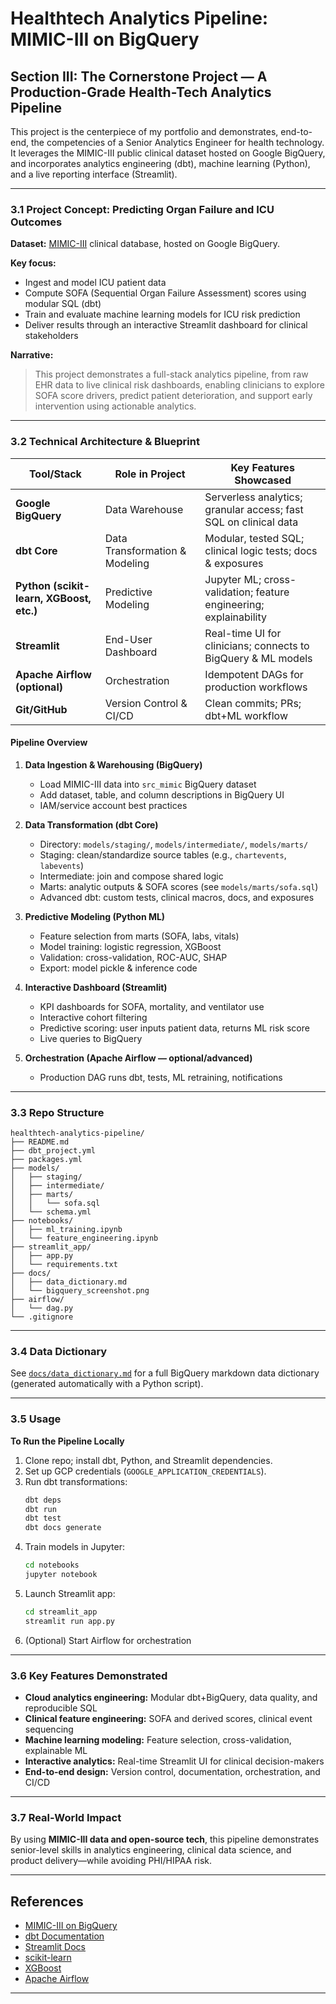 # Healthtech Analytics Pipeline: MIMIC-III on BigQuery

## Section III: The Cornerstone Project — A Production-Grade Health-Tech Analytics Pipeline

This project is the centerpiece of my portfolio and demonstrates, end-to-end, the competencies of a Senior Analytics Engineer for health technology. It leverages the MIMIC-III public clinical dataset hosted on Google BigQuery, and incorporates analytics engineering (dbt), machine learning (Python), and a live reporting interface (Streamlit).

---

### 3.1 Project Concept: Predicting Organ Failure and ICU Outcomes

**Dataset:** [MIMIC-III](https://mimic.mit.edu/) clinical database, hosted on Google BigQuery.

**Key focus:**

- Ingest and model ICU patient data
- Compute SOFA (Sequential Organ Failure Assessment) scores using modular SQL (dbt)
- Train and evaluate machine learning models for ICU risk prediction
- Deliver results through an interactive Streamlit dashboard for clinical stakeholders

**Narrative:**

> This project demonstrates a full-stack analytics pipeline, from raw EHR data to live clinical risk dashboards, enabling clinicians to explore SOFA score drivers, predict patient deterioration, and support early intervention using actionable analytics.

---

### 3.2 Technical Architecture & Blueprint

| Tool/Stack                               | Role in Project                | Key Features Showcased                                            |
| ---------------------------------------- | ------------------------------ | ----------------------------------------------------------------- |
| **Google BigQuery**                      | Data Warehouse                 | Serverless analytics; granular access; fast SQL on clinical data  |
| **dbt Core**                             | Data Transformation & Modeling | Modular, tested SQL; clinical logic tests; docs & exposures       |
| **Python (scikit-learn, XGBoost, etc.)** | Predictive Modeling            | Jupyter ML; cross-validation; feature engineering; explainability |
| **Streamlit**                            | End-User Dashboard             | Real-time UI for clinicians; connects to BigQuery & ML models     |
| **Apache Airflow (optional)**            | Orchestration                  | Idempotent DAGs for production workflows                          |
| **Git/GitHub**                           | Version Control & CI/CD        | Clean commits; PRs; dbt+ML workflow                               |

#### Pipeline Overview

1. **Data Ingestion & Warehousing (BigQuery)**

   - Load MIMIC-III data into `src_mimic` BigQuery dataset
   - Add dataset, table, and column descriptions in BigQuery UI
   - IAM/service account best practices

2. **Data Transformation (dbt Core)**

   - Directory: `models/staging/`, `models/intermediate/`, `models/marts/`
   - Staging: clean/standardize source tables (e.g., `chartevents`, `labevents`)
   - Intermediate: join and compose shared logic
   - Marts: analytic outputs & SOFA scores (see `models/marts/sofa.sql`)
   - Advanced dbt: custom tests, clinical macros, docs, and exposures

3. **Predictive Modeling (Python ML)**

   - Feature selection from marts (SOFA, labs, vitals)
   - Model training: logistic regression, XGBoost
   - Validation: cross-validation, ROC-AUC, SHAP
   - Export: model pickle & inference code

4. **Interactive Dashboard (Streamlit)**

   - KPI dashboards for SOFA, mortality, and ventilator use
   - Interactive cohort filtering
   - Predictive scoring: user inputs patient data, returns ML risk score
   - Live queries to BigQuery

5. **Orchestration (Apache Airflow — optional/advanced)**

   - Production DAG runs dbt, tests, ML retraining, notifications

---

### 3.3 Repo Structure

```
healthtech-analytics-pipeline/
├── README.md
├── dbt_project.yml
├── packages.yml
├── models/
│   ├── staging/
│   ├── intermediate/
│   ├── marts/
│   │   └── sofa.sql
│   └── schema.yml
├── notebooks/
│   ├── ml_training.ipynb
│   └── feature_engineering.ipynb
├── streamlit_app/
│   ├── app.py
│   └── requirements.txt
├── docs/
│   ├── data_dictionary.md
│   └── bigquery_screenshot.png
├── airflow/
│   └── dag.py
└── .gitignore
```

---

### 3.4 Data Dictionary

See [`docs/data_dictionary.md`](docs/data_dictionary.md) for a full BigQuery markdown data dictionary (generated automatically with a Python script).

---

### 3.5 Usage

**To Run the Pipeline Locally**

1. Clone repo; install dbt, Python, and Streamlit dependencies.
2. Set up GCP credentials (`GOOGLE_APPLICATION_CREDENTIALS`).
3. Run dbt transformations:
   ```bash
   dbt deps
   dbt run
   dbt test
   dbt docs generate
   ```
4. Train models in Jupyter:
   ```bash
   cd notebooks
   jupyter notebook
   ```
5. Launch Streamlit app:
   ```bash
   cd streamlit_app
   streamlit run app.py
   ```
6. (Optional) Start Airflow for orchestration

---

### 3.6 Key Features Demonstrated

- **Cloud analytics engineering:** Modular dbt+BigQuery, data quality, and reproducible SQL
- **Clinical feature engineering:** SOFA and derived scores, clinical event sequencing
- **Machine learning modeling:** Feature selection, cross-validation, explainable ML
- **Interactive analytics:** Real-time Streamlit UI for clinical decision-makers
- **End-to-end design:** Version control, documentation, orchestration, and CI/CD

---

### 3.7 Real-World Impact

By using **MIMIC-III data and open-source tech**, this pipeline demonstrates senior-level skills in analytics engineering, clinical data science, and product delivery—while avoiding PHI/HIPAA risk.

---

## References

- [MIMIC-III on BigQuery](https://console.cloud.google.com/marketplace/product/bigquery-public-datasets/mimic-iii-clinical)
- [dbt Documentation](https://docs.getdbt.com/)
- [Streamlit Docs](https://docs.streamlit.io/)
- [scikit-learn](https://scikit-learn.org/)
- [XGBoost](https://xgboost.readthedocs.io/)
- [Apache Airflow](https://airflow.apache.org/)

---

